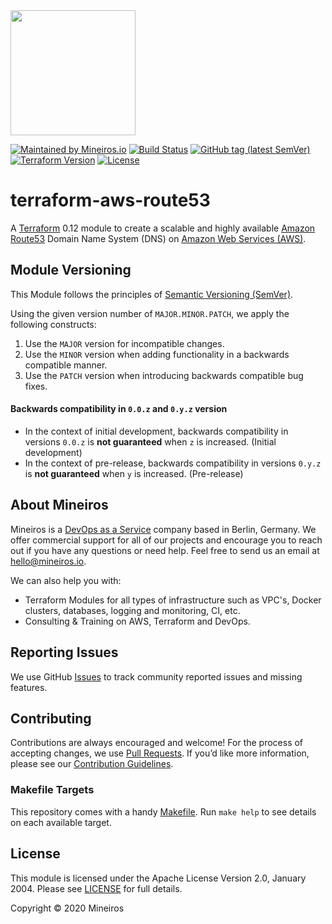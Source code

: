 <img src="https://i.imgur.com/t8IkKoZl.png" width="200"/>

[![Maintained by Mineiros.io](https://img.shields.io/badge/maintained%20by-mineiros.io-00607c.svg)](https://www.mineiros.io/ref=terraform-aws-route53)
[![Build Status](https://mineiros.semaphoreci.com/badges/terraform-aws-route53/branches/master.svg?style=shields)](https://mineiros.semaphoreci.com/badges/terraform-aws-route53/branches/master.svg?style=shields)
[![GitHub tag (latest SemVer)](https://img.shields.io/github/v/tag/mineiros-io/terraform-aws-route53.svg?label=latest&sort=semver)](https://github.com/mineiros-io/terraform-aws-route53/releases)
[![Terraform Version](https://img.shields.io/badge/terraform-~%3E%200.12.20-brightgreen.svg)](https://github.com/hashicorp/terraform/releases)
[![License](https://img.shields.io/badge/License-Apache%202.0-brightgreen.svg)](https://opensource.org/licenses/Apache-2.0)

# terraform-aws-route53
A [Terraform](https://www.terraform.io) 0.12 module to create a scalable and highly available
[Amazon Route53](https://aws.amazon.com/service/route53) Domain Name System (DNS) on 
[Amazon Web Services (AWS)](https://aws.amazon.com/).

## Module Versioning
This Module follows the principles of [Semantic Versioning (SemVer)](https://semver.org/).

Using the given version number of `MAJOR.MINOR.PATCH`, we apply the following constructs:
1) Use the `MAJOR` version for incompatible changes.
2) Use the `MINOR` version when adding functionality in a backwards compatible manner.
3) Use the `PATCH` version when introducing backwards compatible bug fixes.

#### Backwards compatibility in `0.0.z` and `0.y.z` version
- In the context of initial development, backwards compatibility in versions `0.0.z` is **not guaranteed** when `z` is 
  increased. (Initial development)
- In the context of pre-release, backwards compatibility in versions `0.y.z` is **not guaranteed** when `y` is
increased. (Pre-release)

## About Mineiros
Mineiros is a [DevOps as a Service](https://mineiros.io/) company based in Berlin, Germany. We offer commercial support
for all of our projects and encourage you to reach out if you have any questions or need help.
Feel free to send us an email at [hello@mineiros.io](mailto:hello@mineiros.io).

We can also help you with:
- Terraform Modules for all types of infrastructure such as VPC's, Docker clusters,
databases, logging and monitoring, CI, etc.
- Consulting & Training on AWS, Terraform and DevOps.

## Reporting Issues
We use GitHub [Issues](https://github.com/mineiros-io/terraform-aws-route53/issues)
to track community reported issues and missing features.

## Contributing
Contributions are always encouraged and welcome! For the process of accepting changes, we use
[Pull Requests](https://github.com/mineiros-io/terraform-aws-route53/pulls). If you’d like more information, please
see our [Contribution Guidelines](https://github.com/mineiros-io/terraform-aws-route53/blob/master/CONTRIBUTING.md).

### Makefile Targets
This repository comes with a handy
[Makefile](https://github.com/mineiros-io/terraform-aws-route53/blob/master/Makefile).
Run `make help` to see details on each available target.

## License
This module is licensed under the Apache License Version 2.0, January 2004.
Please see [LICENSE](https://github.com/mineiros-io/terraform-aws-route53/blob/master/LICENSE) for full details.

Copyright &copy; 2020 Mineiros
